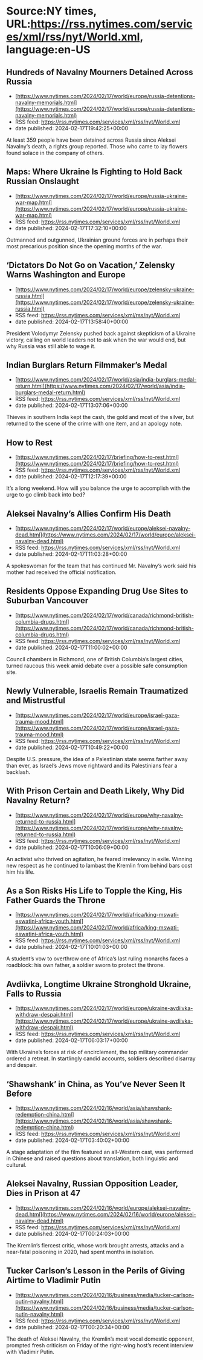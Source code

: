 # Source:NY times, URL:https://rss.nytimes.com/services/xml/rss/nyt/World.xml, language:en-US

## Hundreds of Navalny Mourners Detained Across Russia
 - [https://www.nytimes.com/2024/02/17/world/europe/russia-detentions-navalny-memorials.html](https://www.nytimes.com/2024/02/17/world/europe/russia-detentions-navalny-memorials.html)
 - RSS feed: https://rss.nytimes.com/services/xml/rss/nyt/World.xml
 - date published: 2024-02-17T19:42:25+00:00

At least 359 people have been detained across Russia since Aleksei Navalny’s death, a rights group reported. Those who came to lay flowers found solace in the company of others.

## Maps: Where Ukraine Is Fighting to Hold Back Russian Onslaught
 - [https://www.nytimes.com/2024/02/17/world/europe/russia-ukraine-war-map.html](https://www.nytimes.com/2024/02/17/world/europe/russia-ukraine-war-map.html)
 - RSS feed: https://rss.nytimes.com/services/xml/rss/nyt/World.xml
 - date published: 2024-02-17T17:32:10+00:00

Outmanned and outgunned, Ukrainian ground forces are in perhaps their most precarious position since the opening months of the war.

## ‘Dictators Do Not Go on Vacation,’ Zelensky Warns Washington and Europe
 - [https://www.nytimes.com/2024/02/17/world/europe/zelensky-ukraine-russia.html](https://www.nytimes.com/2024/02/17/world/europe/zelensky-ukraine-russia.html)
 - RSS feed: https://rss.nytimes.com/services/xml/rss/nyt/World.xml
 - date published: 2024-02-17T13:58:40+00:00

President Volodymyr Zelensky pushed back against skepticism of a Ukraine victory, calling on world leaders not to ask when the war would end, but why Russia was still able to wage it.

## Indian Burglars Return Filmmaker’s Medal
 - [https://www.nytimes.com/2024/02/17/world/asia/india-burglars-medal-return.html](https://www.nytimes.com/2024/02/17/world/asia/india-burglars-medal-return.html)
 - RSS feed: https://rss.nytimes.com/services/xml/rss/nyt/World.xml
 - date published: 2024-02-17T13:07:06+00:00

Thieves in southern India kept the cash, the gold and most of the silver, but returned to the scene of the crime with one item, and an apology note.

## How to Rest
 - [https://www.nytimes.com/2024/02/17/briefing/how-to-rest.html](https://www.nytimes.com/2024/02/17/briefing/how-to-rest.html)
 - RSS feed: https://rss.nytimes.com/services/xml/rss/nyt/World.xml
 - date published: 2024-02-17T12:17:39+00:00

It’s a long weekend. How will you balance the urge to accomplish with the urge to go climb back into bed?

## Aleksei Navalny’s Allies Confirm His Death
 - [https://www.nytimes.com/2024/02/17/world/europe/aleksei-navalny-dead.html](https://www.nytimes.com/2024/02/17/world/europe/aleksei-navalny-dead.html)
 - RSS feed: https://rss.nytimes.com/services/xml/rss/nyt/World.xml
 - date published: 2024-02-17T11:03:28+00:00

A spokeswoman for the team that has continued Mr. Navalny’s work said his mother had received the official notification.

## Residents Oppose Expanding Drug Use Sites to Suburban Vancouver
 - [https://www.nytimes.com/2024/02/17/world/canada/richmond-british-columbia-drugs.html](https://www.nytimes.com/2024/02/17/world/canada/richmond-british-columbia-drugs.html)
 - RSS feed: https://rss.nytimes.com/services/xml/rss/nyt/World.xml
 - date published: 2024-02-17T11:00:02+00:00

Council chambers in Richmond, one of British Columbia’s largest cities, turned raucous this week amid debate over a possible safe consumption site.

## Newly Vulnerable, Israelis Remain Traumatized and Mistrustful
 - [https://www.nytimes.com/2024/02/17/world/europe/israel-gaza-trauma-mood.html](https://www.nytimes.com/2024/02/17/world/europe/israel-gaza-trauma-mood.html)
 - RSS feed: https://rss.nytimes.com/services/xml/rss/nyt/World.xml
 - date published: 2024-02-17T10:49:22+00:00

Despite U.S. pressure, the idea of a Palestinian state seems farther away than ever, as Israel’s Jews move rightward and its Palestinians fear a backlash.

## With Prison Certain and Death Likely, Why Did Navalny Return?
 - [https://www.nytimes.com/2024/02/17/world/europe/why-navalny-returned-to-russia.html](https://www.nytimes.com/2024/02/17/world/europe/why-navalny-returned-to-russia.html)
 - RSS feed: https://rss.nytimes.com/services/xml/rss/nyt/World.xml
 - date published: 2024-02-17T10:06:09+00:00

An activist who thrived on agitation, he feared irrelevancy in exile. Winning new respect as he continued to lambast the Kremlin from behind bars cost him his life.

## As a Son Risks His Life to Topple the King, His Father Guards the Throne
 - [https://www.nytimes.com/2024/02/17/world/africa/king-mswati-eswatini-africa-youth.html](https://www.nytimes.com/2024/02/17/world/africa/king-mswati-eswatini-africa-youth.html)
 - RSS feed: https://rss.nytimes.com/services/xml/rss/nyt/World.xml
 - date published: 2024-02-17T10:01:03+00:00

A student’s vow to overthrow one of Africa’s last ruling monarchs faces a roadblock: his own father, a soldier sworn to protect the throne.

## Avdiivka, Longtime Ukraine Stronghold Ukraine, Falls to Russia
 - [https://www.nytimes.com/2024/02/17/world/europe/ukraine-avdiivka-withdraw-despair.html](https://www.nytimes.com/2024/02/17/world/europe/ukraine-avdiivka-withdraw-despair.html)
 - RSS feed: https://rss.nytimes.com/services/xml/rss/nyt/World.xml
 - date published: 2024-02-17T06:03:17+00:00

With Ukraine’s forces at risk of encirclement, the top military commander ordered a retreat. In startlingly candid accounts, soldiers described disarray and despair.

## ‘Shawshank’ in China, as You’ve Never Seen It Before
 - [https://www.nytimes.com/2024/02/16/world/asia/shawshank-redemption-china.html](https://www.nytimes.com/2024/02/16/world/asia/shawshank-redemption-china.html)
 - RSS feed: https://rss.nytimes.com/services/xml/rss/nyt/World.xml
 - date published: 2024-02-17T03:40:02+00:00

A stage adaptation of the film featured an all-Western cast, was performed in Chinese and raised questions about translation, both linguistic and cultural.

## Aleksei Navalny, Russian Opposition Leader, Dies in Prison at 47
 - [https://www.nytimes.com/2024/02/16/world/europe/aleksei-navalny-dead.html](https://www.nytimes.com/2024/02/16/world/europe/aleksei-navalny-dead.html)
 - RSS feed: https://rss.nytimes.com/services/xml/rss/nyt/World.xml
 - date published: 2024-02-17T00:24:03+00:00

The Kremlin’s fiercest critic, whose work brought arrests, attacks and a near-fatal poisoning in 2020, had spent months in isolation.

## Tucker Carlson’s Lesson in the Perils of Giving Airtime to Vladimir Putin
 - [https://www.nytimes.com/2024/02/16/business/media/tucker-carlson-putin-navalny.html](https://www.nytimes.com/2024/02/16/business/media/tucker-carlson-putin-navalny.html)
 - RSS feed: https://rss.nytimes.com/services/xml/rss/nyt/World.xml
 - date published: 2024-02-17T00:20:34+00:00

The death of Aleksei Navalny, the Kremlin’s most vocal domestic opponent, prompted fresh criticism on Friday of the right-wing host’s recent interview with Vladimir Putin.

